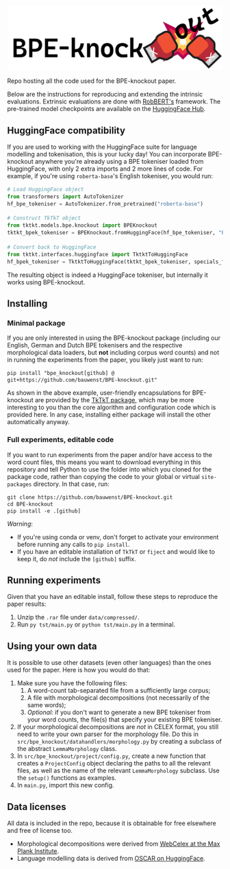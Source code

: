 <img src="doc/logo.png">

Repo hosting all the code used for the BPE-knockout paper.


Below are the instructions for reproducing and extending the intrinsic evaluations.
Extrinsic evaluations are done with [RobBERT's](https://github.com/iPieter/RobBERT) framework. The pre-trained model
checkpoints are available on the [HuggingFace Hub](https://huggingface.co/collections/Bauwens/bpe-knockout-660be8a33336a7e1289be624).

## HuggingFace compatibility
If you are used to working with the HuggingFace suite for language modelling and tokenisation, this is your lucky day! 
You can incorporate BPE-knockout anywhere you're already using a BPE tokeniser loaded from HuggingFace, 
with only 2 extra imports and 2 more lines of code. For example, if you're using `roberta-base`'s English tokeniser, 
you would run:
```python
# Load HuggingFace object
from transformers import AutoTokenizer
hf_bpe_tokeniser = AutoTokenizer.from_pretrained("roberta-base")

# Construct TkTkT object
from tktkt.models.bpe.knockout import BPEKnockout
tktkt_bpek_tokeniser = BPEKnockout.fromHuggingFace(hf_bpe_tokeniser, "English")

# Convert back to HuggingFace
from tktkt.interfaces.huggingface import TktktToHuggingFace
hf_bpek_tokeniser = TktktToHuggingFace(tktkt_bpek_tokeniser, specials_from=hf_bpe_tokeniser)
```
The resulting object is indeed a HuggingFace tokeniser, but internally it works using BPE-knockout.

## Installing
### Minimal package
If you are only interested in using the BPE-knockout package (including our English, German and Dutch BPE tokenisers and
the respective morphological data loaders, but **not** including corpus word counts) and not in running the experiments
from the paper, you likely just want to run:
```shell
pip install "bpe_knockout[github] @ git+https://github.com/bauwenst/BPE-knockout.git"
```
As shown in the above example, user-friendly encapsulations for BPE-knockout are provided by the [TkTkT package](https://github.com/bauwenst/TkTkT),
which may be more interesting to you than the core algorithm and configuration code which is provided here. In any case, installing
either package will install the other automatically anyway.

### Full experiments, editable code
If you want to run experiments from the paper and/or have access to the word count files, this means you want to download
everything in this repository and tell Python to use the folder into which you cloned for the package code, rather than
copying the code to your global or virtual `site-packages` directory. In that case, run:
```shell
git clone https://github.com/bauwenst/BPE-knockout.git
cd BPE-knockout
pip install -e .[github]
```
*Warning*:
- If you're using conda or venv, don't forget to activate your environment before running any calls to `pip install`.
- If you have an editable installation of `TkTkT` or `fiject` and would like to keep it, do *not* include the `[github]` suffix.

## Running experiments
Given that you have an editable install, follow these steps to reproduce the paper results:
1. Unzip the `.rar` file under `data/compressed/`.
2. Run `py tst/main.py` or `python tst/main.py` in a terminal.

## Using your own data
It is possible to use other datasets (even other languages) than the ones used for the paper. 
Here is how you would do that:
1. Make sure you have the following files: 
   1. A word-count tab-separated file from a sufficiently large corpus; 
   2. A file with morphological decompositions (not necessarily of the same words);
   3. *Optional:* if you don't want to generate a new BPE tokeniser from your word counts, the file(s) that specify your 
      existing BPE tokeniser.
2. If your morphological decompositions are *not* in CELEX format, you still need to write your own parser for the
   morphology file. Do this in `src/bpe_knockout/datahandlers/morphology.py` by creating a subclass of the abstract `LemmaMorphology` class.
3. In `src/bpe_knockout/project/config.py`, create a new function that creates a `ProjectConfig` object declaring the paths to all 
   the relevant files, as well as the name of the relevant `LemmaMorphology` subclass. Use the `setup()` functions as examples.
4. In `main.py`, import this new config.

## Data licenses
All data is included in the repo, because it is obtainable for free elsewhere and free of license too.
- Morphological decompositions were derived from [WebCelex at the Max Plank Institute](http://celex.mpi.nl/).
- Language modelling data is derived from [OSCAR on HuggingFace](https://huggingface.co/datasets/oscar).
